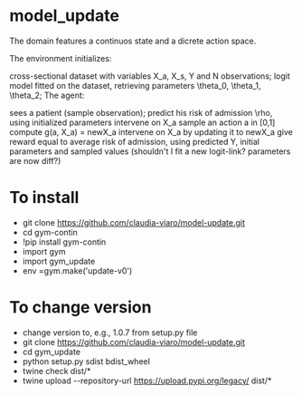 # model_update

The domain features a continuos state and a dicrete action space.

The environment initializes:

cross-sectional dataset with variables X_a, X_s, Y and N observations;
logit model fitted on the dataset, retrieving parameters \theta_0, \theta_1, \theta_2;
The agent:

sees a patient (sample observation);
predict his risk of admission \rho, using initialized parameters
intervene on X_a
sample an action a in [0,1]
compute g(a, X_a) = newX_a
intervene on X_a by updating it to newX_a
give reward equal to average risk of admission, using predicted Y, initial parameters and sampled values
(shouldn't I fit a new logit-link? parameters are now diff?)

# To install
- git clone https://github.com/claudia-viaro/model-update.git
- cd gym-contin
- !pip install gym-contin
- import gym
- import gym_update
- env =gym.make('update-v0')

# To change version
- change version to, e.g., 1.0.7 from setup.py file
- git clone https://github.com/claudia-viaro/model-update.git
- cd gym_update
- python setup.py sdist bdist_wheel
- twine check dist/*
- twine upload --repository-url https://upload.pypi.org/legacy/ dist/*
